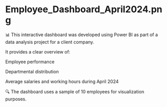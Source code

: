 # Employee_Dashboard_April2024.png

📊 This interactive dashboard was developed using Power BI as part of a data analysis project for a client company.

It provides a clear overview of:

Employee performance

Departmental distribution

Average salaries and working hours during April 2024

🔍 The dashboard uses a sample of 10 employees for visualization purposes.

